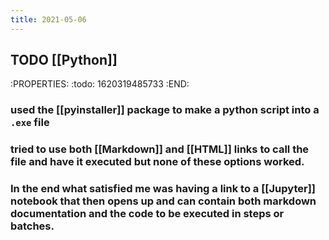 ```yaml
---
title: 2021-05-06
---
```


## TODO [[Python]]
:PROPERTIES:
:todo: 1620319485733
:END:
### used the [[pyinstaller]] package to make a python script into a `.exe` file
### tried to use both [[Markdown]] and [[HTML]] links to call the file and have it executed but none of these options worked.
### In the end what satisfied me was having a link to a [[Jupyter]] notebook that then opens up and can contain both markdown documentation and the code to be executed in steps or batches.
